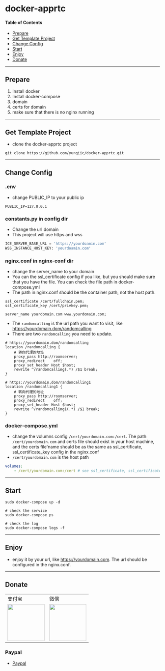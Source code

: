 # docker-apprtc

#### Table of Contents
* [Prepare](#Prepare)
* [Get Template Project](#get-template-project)
* [Change Config](#change-onfig)
* [Start](#start)
* [Enjoy](#enjoy)
* [Donate](#donate)

----

## Prepare
1. Install docker
2. Install docker-compose
3. domain
4. certs for domain
5. make sure that there is no nginx running

----

## Get Template Project
* clone the docker-apprtc project

```
git clone https://github.com/yunqiic/docker-apprtc.git
```

----

## Change Config

### .env
* change PUBLIC_IP to your public ip

```
PUBLIC_IP=127.0.0.1
```

### constants.py in config dir
* Change the url domain
* This project will use https and wss

```python
ICE_SERVER_BASE_URL = 'https://yourdoamin.com'
WSS_INSTANCE_HOST_KEY: 'yourdoamin.com'
```

### nginx.conf in nginx-conf dir
* change the server_name to your domain
* You can the ssl_certificate config if you like, but you should make sure that you have the file. You can check the file path in docker-compose.yml
* The path in nginx.conf should be the container path, not the host path.

```
ssl_certificate /cert/fullchain.pem;
ssl_certificate_key /cert/privkey.pem;

server_name yourdomain.com www.yourdomain.com;
```

* The `randomcalling` is the url path you want to visit, like https://yourdomain.dom/randomcalling
* There are two `randomcalling` you need to update.

```
# https://yourdomain.dom/randomcalling
location /randomcalling {
    # 转向代理的地址
    proxy_pass http://roomserver;
    proxy_redirect    off;
    proxy_set_header Host $host;
    rewrite ^/randomcalling(.*) /$1 break;
}

# https://yourdomain.dom/randomcalling1
location /randomcalling1 {
    # 转向代理的地址
    proxy_pass http://roomserver;
    proxy_redirect    off;
    proxy_set_header Host $host;
    rewrite ^/randomcalling1(.*) /$1 break;
}
```

### docker-compose.yml
* change the volumns config `/cert/yourdomain.com:/cert`. The path `/cert/yourdomain.com` and certs file should exist in your host machine, and the certs file'name should be as the same as ssl_certificate, ssl_certificate_key config in the nginx.conf
* `/cert/yourdomain.com` is the host path

```yaml
volumes:
    - /cert/yourdomain.com:/cert # see ssl_certificate, ssl_certificate_key config in nginx.conf under nginx-conf dir. make sure you have the file
```

----

## Start

```
sudo docker-compose up -d

# check the service
sudo docker-compose ps

# check the log
sudo docker-compose logs -f
```

----

## Enjoy
* enjoy it by your url, like https://yourdomain.com. The url should be configured in the nginx.conf.

----

## Donate

<table border="0">
	<tbody>
	    <tr>
	        <td>支付宝</td>
	        <td>微信</td>
	    </tr>
		<tr>
			<td align="left" valign="middle">
                <!--<img height="120" src="https://wx4.sinaimg.cn/mw690/46b94231ly1ge0okee0fej20ec0e6gp3.jpg">-->
                <img height="120" src="https://ride-group.gitee.io/amapjava/images/alipay.jpeg">
			</td>
			<td align="center" valign="middle">
				<!--<img height="120" src="https://wx4.sinaimg.cn/mw690/46b94231ly1ge0okecldyj20e80e8n0c.jpg">-->
				<img height="120" src="https://ride-group.gitee.io/amapjava/images/wechat.jpeg">
			</td>
		</tr>
	</tbody>
</table>

### Paypal
* [Paypal](https://paypal.me/zhangchunsheng)